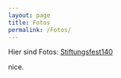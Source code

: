 ```yaml
---
layout: page
title: Fotos
permalink: /Fotos/
---
```


Hier sind Fotos: [Stiftungsfest140](./../bilder/Stiftungsfestbild.jpg)

nice.
